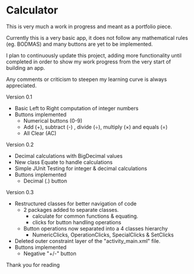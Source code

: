 # Calculator
This is very much a work in progress and meant as a portfolio piece.

Currently this is a very basic app, it does not follow any mathematical rules (eg. BODMAS) and many buttons are yet to be implemented.

I plan to continuously update this project, adding more functionality until completed in order to show my work progress from the very start of building an app.

Any comments or criticism to steepen my learning curve is always appreciated.

Version 0.1
  - Basic Left to Right computation of integer numbers
  - Buttons implemented
    - Numerical buttons (0-9)
    - Add (+), subtract (-) , divide (÷), multiply (×) and equals (=)
    - All Clear (AC)

Version 0.2
  - Decimal calculations with BigDecimal values
  - New class Equate to handle calculations
  - Simple JUnit Testing for integer & decimal calculations
  - Buttons implemented
    - Decimal (.) button

Version 0.3
  - Restructured classes for better navigation of code
    - 2 packages added to separate classes.
      - calculate for common functions & equating.
      - clicks for button handling operations
    - Button operations now separated into a 4 classes hierarchy
      - NumericClicks, OperationClicks, SpecialClicks & SetClicks
  - Deleted outer constraint layer of the "activity_main.xml" file.
  - Buttons implemented
    - Negative "+/-" button

Thank you for reading

